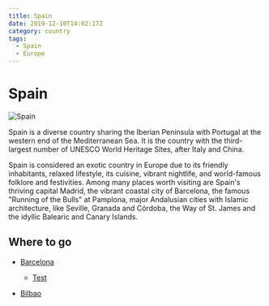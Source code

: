 ```yaml
---
title: Spain
date: 2019-12-10T14:02:17Z
category: country
tags:
  - Spain
  - Europe
---
```


# Spain <WishWidget	country="ES"	picture="https://www.abc.es/media/espana/2017/09/26/TURISTAS-VALECIA-katH--620x349@abc.jpg"></WishWidget>

![Spain](https://www.abc.es/media/espana/2017/09/26/TURISTAS-VALECIA-katH--620x349@abc.jpg)

Spain is a diverse country sharing the Iberian Peninsula with Portugal at the western end of the Mediterranean Sea. It is the country with the third-largest number of UNESCO World Heritage Sites, after Italy and China.

Spain is considered an exotic country in Europe due to its friendly inhabitants, relaxed lifestyle, its cuisine, vibrant nightlife, and world-famous folklore and festivities. Among many places worth visiting are Spain's thriving capital Madrid, the vibrant coastal city of Barcelona, the famous "Running of the Bulls" at Pamplona, major Andalusian cities with Islamic architecture, like Seville, Granada and Córdoba, the Way of St. James and the idyllic Balearic and Canary Islands.

## Where to go

- [Barcelona](/spain/barcelona) <WishWidget	country="ES"	city="Barcelona"	picture="https://wikitravel.org/upload/shared//thumb/a/a7/Gracia_Barcelona.jpg/300px-Gracia_Barcelona.jpg"></WishWidget>

	- [Test](/spain/barcelona/#test)

- [Bilbao](/spain/bilbao) <WishWidget country="ES" city="Bilbao" picture="https://wikitravel.org/upload/shared//thumb/7/7c/Arriaga.jpg/200px-Arriaga.jpg"></WishWidget>
